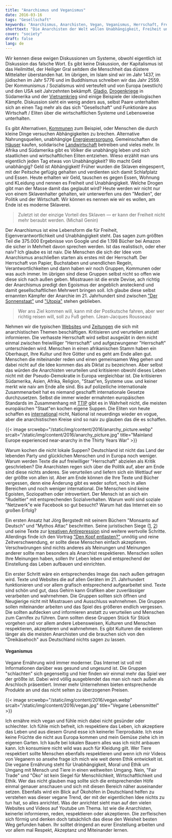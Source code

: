 ```yaml
---
title: "Anarchismus und Veganismus"
date: 2016-03-16
tags: "Gesellschaft"
keywords: "Anarchismus, Anarchisten, Vegan, Veganismus, Herrschaft, Freiheit, Demokratie, Religion, Diskussion, Dialog, Egoismus"
shorttext: "Die Anarchisten der Welt wollen Unabhängigkeit, Freiheit und Eigenständigkeit, aber Sie leben eine andere Art Herrschaft..."
cover: "society"
draft: false
lang: de
---
```


Wir kennen diese ewigen Diskussionen um Systeme, obwohl eigentlich ist Diskussion das falsche Wort. Es gibt keine Diskussion, der Kapitalismus ist das Heilmittel, der Heiliger Gral seitdem die Menschheit das düstere Mittelalter überstanden hat. Im übrigen, im Islam sind wir im Jahr 1437, im jüdischen im Jahr 5776 und im Buddhismus schreiben wir das Jahr 2559. Der Kommunismus / Sozialismus wird verteufelt und von Europa (westlich) und den USA seit Jahrzehnten bekämpft. [Gladio](https://www.matrixwissen.de/index.php?option=com_content&view=article&id=231:natos-secret-armies-operation-gladio&catid=140:terror-unter-falscher-flagge&Itemid=120&lang=de "Die Geheimarmeen der NATO - Operation Gladio"), [Drogenkriege](http://www.consortiumnews.com/archive/crack.html "Gary Webb - Contra Crack Series") in Südamerika und der [Vietnamkrieg](http://www.detlev-mahnert.de/vietnam-krieg.htm "Der Vietnam- Krieg ( 1946 - 1976 )") sind einige Beispiele der ideologischen Kämpfe. Diskussion sieht ein wenig anders aus, selbst Paare unterhalten sich an einen Tag mehr als das sich "Gesellschaft" und Funktionäre aus Wirtschaft / Eliten über die wirtschaftlichen Systeme und Lebensweise unterhalten.  

Es gibt Alternativen, [Kommunen](http://www.kommune-kowa.de/ "Kommune Waltershausen") zum Beispiel, oder Menschen die durch kleine Dinge versuchen Abhängigkeiten zu brechen. Alternative Nahrungsquellen, unabhängige [Energieversorgung](http://www.zeit.de/zeit-wissen/2013/02/Autarkes-Dorf-Energiewende "Das autarke Dorf"), Gemeinschaften die [Häuser](http://www.stiftung-trias.de/ "Gemeinschaftlicher Hauskauf und Leben") kaufen, solidarische [Landwirtschaft](http://www.solidarische-landwirtschaft.org/de/startseite/ "SOLIDARISCHE LANDWIRTSCHAFT") betreiben und vieles mehr. In Afrika und Südamerika gibt es Völker die unabhängig leben und sich staatlichen und wirtschaftlichen Eliten entziehen. Wieso erzählt man uns eigentlich jeden Tag etwas von Unabhängigkeit? Wo macht Geld unabhängig? Geld ist Abhängigkeit! Früher wurden die Sklaven eingesperrt, mit der Peitsche gefügig gehalten und verdienten sich damit Schlafplatz und Essen. Heute erhalten wir Geld, tauschen es gegen Essen, Wohnung und KLeidung und nennen es Freiheit und Unabhängigkeit. Welche Drogen gibt man der Masse damit das geglaubt wird? Heute werden wir nicht nur von einem Sklavenhalter gehalten, wir unterwerfen uns den "Medien", der Politik und der Wirtschaft. Wir können es nennen wie wir es wollen, am Ende ist es moderne Sklaverei.

> Zuletzt ist der einzige Vorteil des Sklaven — er kann der Freiheit nicht mehr beraubt werden. (Michail Genin)

Der Anarchismus ist eine Lebensform die für Freiheit, Eigenverantwortlichkeit und Unabhängigkeit steht. Das sagen zum größten Teil die 375.000 Ergebnisse von Google und die 1.198 Bücher bei Amazon die sicher in Mehrheit davon sprechen werden. Ist das realistisch, oder eher naiv? Ich glaube es ist naiv. Die Menschen die sich der Idee vom Anarchismus anschließen starten als erstes mit der Herrschaft. Der Herrschaft von Papier, Buchstaben und unendlichen Regeln, Verantwortlichkeiten und dann haben wir noch Gruppen, Kommunen oder was auch immer. Im übrigen sind diese Gruppen selbst nicht so offen wie diese sich nach außen geben. Misstrauen ist die erste Devise, ach richtig der Anarchismus predigt den Egoismus der angeblich ansteckend und damit gesellschaftlichen Mehrwert bringen soll. Ich glaube diese selbst ernannten Kämpfer der Anarchie im 21. Jahrhundert sind zwischen ["Der Sonnenstaat"](http://www.grin.com/de/e-book/2969/zu-tommaso-campanellas-der-sonnenstaat "Der Sonnenstaat") und ["Utopia"](https://www.getabstract.com/de/zusammenfassung/klassiker/utopia/3838 "Zusammenfassung von Utopia") stehen geblieben.

> Wer ans Ziel kommen will, kann mit der Postkutsche fahren, aber wer richtig reisen will, soll zu Fuß gehen. (Jean-Jacques Rousseau)

Nehmen wir die typischen [Websites](http://projektwerkstatt.de/) und [Zeitungen](http://www.graswurzel.net/) die sich mit anarchistischen Themen beschäftigen. Kritisieren und verurteilen anstatt informieren. Die verhasste Herrschaft wird selbst ausgeübt in dem nicht einmal zwischen freiwilliger "Herrschaft" und aufgezwungener "Herrschaft" unterschieden wird. Menschen in einen afrikanischen Stamm haben ein Oberhaupt, Ihre Kultur und Ihre Götter und es geht am Ende allen gut. Menschen die miteinander reden und einen gemeinsamen Weg gehen und dabei nicht auf die Idee kommen das als Diktat zu bezeichnen. Aber selbst das würden die Anarchisten verurteilen und kritisieren obwohl dieses Leben nicht mit der Pseudo-Demokratie in Europa vergleichbar ist. Die kritisieren Südamerika, Asien, Afrika, Religion, "Staat"en, Systeme usw. und keiner merkt wie naiv am Ende alle sind. Bis auf polizeiliche internationale Zusammenarbeit hat es niemand geschafft internationale Gesetze durchzusetzen. Selbst die immer wieder ermahnten europäischen Standards im Zusammenhang mit [TTIP](http://know-ttip.eu/details/abbau-von-eu-standards/ "Abbau von EU-Standards") gibt es in Wahrheit nicht, die meisten europäischen "Staat"en kochen eigene Suppen. Die Eliten von heute schaffen es [international](http://www.handelsblatt.com/politik/international/verzoegerung-befuerchtet-eu-uneins-ueber-finanztransaktionssteuer/10861150.html "Beispiel Finanztraktionssteuer") nicht, National ist neuerdings wieder en vogue, aber die anarchistischen Kreise sind so naiv zu glauben das die es schaffen.

{{< image srcwebp="/static/img/content/2016/anarchy_picture.webp" srcalt="/static/img/content/2016/anarchy_picture.jpg" title="Mainland Europe experienced near-anarchy in the Thirty Years War" >}}


Warum kochen die nicht lokale Suppen? Deutschland ist nicht das Land der lebenden Party und glücklichen Menschen und in Europa noch weniger. Warum werden Texte die auf freiwilliger "Herrschaft" abzielen als Kritik geschrieben? Die Anarchisten regen sich über die Politik auf, aber am Ende sind diese nichts anderes. Sie verurteilen und liefern sich ein Wettlauf wer der größte von allen ist. Aber am Ende können die Ihre Texte und Bücher vergessen, denn eine Änderung gibt es weder sofort, noch in allen Bereichen und noch weniger international. Die Menschen sind keine Egoisten, Soziopathen oder introvertiert. Der Mensch ist an sich ein "Rudeltier" mit entsprechenden Sozialverhalten. Warum wohl sind soziale "Netzwerk"e wie Facebook so gut besucht? Warum hat das Internet ein so großen Erfolg? 

Ein ersten Ansatz hat Jörg Bergstedt mit seinem Büchern "Monsanto auf Deutsch" und "Mythos Attac" beschritten. Seine juristischen Siege ([1](http://www.bverfg.de/entscheidungen/rk20070430_1bvr109006.html), [2](http://polizeirecht.rav.de/detail.php?id=64&t=e)) und seine Texte zur [kreativen Antirepression](http://www.projektwerkstatt.de/hoppetosse/dan/fake.html "Direct-Action: Faken, Faken, Faken") sind weitere wertvolle Schritte. Allerdings finde ich den Vortrag ["Den Kopf entlasten?"](http://www.projektwerkstatt.de/debatte/rechts/verschw.html "Den Kopf entlasten?") unnötig und reine Zeitverschwendung, er sollte diese Menschen einfach akzeptieren. Verschwörungen sind nichts anderes als Meinungen und Meinungen anderer sollte man besonders als Anarchist respektieren. Menschen sollen Ihre Meinungen haben, sollen Ihr Leben leben und entsprechend der Einstellung das Leben aufbauen und einrichten.

Ein erster Schritt wäre ein entsprechendes Image das nach außen getragen wird. Texte und Websites die auf allen Geräten im 21. Jahrhundert funktionieren und vor allem grafisch entsprechend aufgearbeitet sind. Texte sind schön und gut, dass Gehirn kann Grafiken aber zuverlässiger verarbeiten und wahrnehmen. Die Gruppen sollten sich öffnen und Neugierige nicht mit Misstrauen und Ausschluss wahrnehmen. Die Gruppen sollen miteinander arbeiten und das Spiel des größeren endlich vergessen. Die sollten aufdecken und informieren anstatt zu verurteilen und Menschen zum Carnifex zu führen. Dann sollten diese Gruppen Stück für Stück vorgehen und vor allem andere Lebensweisen, Kulturen und Menschen respektieren, akzeptieren und wahrnehmen. Es gibt Kulturen die existieren länger als die meisten Anarchisten und die brauchen sich von den "Dreikäsehoch" aus Deutschland nichts sagen zu lassen.

#### Veganismus

Vegane Ernährung wird immer moderner. Das Internet ist voll mit Informationen darüber was gesund und ungesund ist. Die Gruppen "schlachten" sich gegenseitig und hier finden wir einmal mehr das Spiel wer der größte ist. Dabei wird völlig ausgeblendet das man sich nach außen als Arschloch präsentiert. Immer mehr Unternehmen bieten entsprechende Produkte an und das nicht selten zu überzogenen Preisen. 

{{< image srcwebp="/static/img/content/2016/vegan.webp" srcalt="/static/img/content/2016/vegan.jpg" title="Vegane Lebensmittel" >}}

Ich ernähre mich vegan und fühle mich dabei nicht gesünder oder schlechter. Ich fühle mich befreit, ich respektiere das Leben, ich akzeptiere das Leben und aus diesem Grund esse ich keinerlei Tierprodukte. Ich esse keine Früchte die nicht aus Europa kommen und mein Gemüse ziehe ich im eigenen Garten. Ich kaufe bei lokalen Bauern alles was ich nicht anbauen kann. Ich konsumiere nicht wild was auch für Kleidung gilt. Wer Tiere respektiert sollte Menschen ebenfalls respektieren und wenn ich mir Videos von Veganern so ansehe frage ich mich wie weit deren Ethik entwickelt ist. Die vegane Ernährung steht für Unabhängigkeit, Moral und Ethik um Umgang mit Mensch und Tiere in einen weltweiten Umgang. Nein, "Fair Trade" und "Öko" ist kein Siegel für Menschlichkeit, Wirtschaftlichkeit und Ethik. Wer das nicht glauben mag sollte sich die entsprechenden Höfe einmal genauer anschauen und sich mit diesen Bereich näher auseinander setzen. Ebenfalls wird ein Blick auf Ökohöfen in Deutschland helfen zu verstehen was dieser vegane Trend, der mit der eigentlichen Idee nichts zu tun hat, so alles anrichtet. Was der anrichtet sieht man auf den vielen Websites und Videos auf Youtube um Thema. Ist wie die Anarchisten, keinerlei informieren, reden, respektieren oder akzeptieren. Die zerfleischen sich förmig und denken doch tatsächlich das diese den Weisheit besten Weg gefunden haben. Ihr solltet dringend an eurer Einstellung arbeiten und vor allem mal Respekt, Akzeptanz und Miteinander lernen. 
